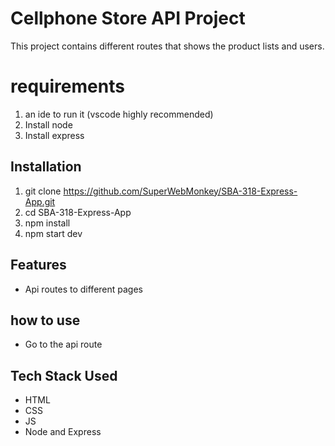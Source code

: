 # Cellphone Store API Project

This project contains different routes that shows the product lists and users.

# requirements

1. an ide to run it (vscode highly recommended)
2. Install node
3. Install express

## Installation

1. git clone https://github.com/SuperWebMonkey/SBA-318-Express-App.git
2. cd SBA-318-Express-App
3. npm install
4. npm start dev

## Features

- Api routes to different pages

## how to use

- Go to the api route

## Tech Stack Used

- HTML
- CSS
- JS
- Node and Express
